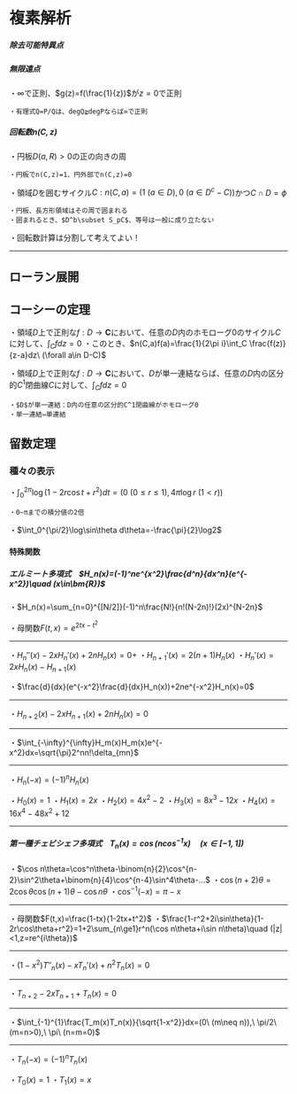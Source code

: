 # 複素解析

##### 除去可能特異点

##### 無限遠点

・$\infty$で正則、$g(z)=f(\frac{1}{z})$が$z=0$で正則

    ・有理式Q=P/Qは、degQ≧degPならば∞で正則

##### 回転数$n(C,z)$

・円板$D(a,R)>0$の正の向きの周

    ・円板でn(C,z)=1、円外部でn(C,z)=0

・領域$D$を囲むサイクル$C:n(C,a)=(1\ (a\in D),0\ (a\in D^c-C))$かつ$C\cap D=\phi$

    ・円板、長方形領域はその周で囲まれる
    ・囲まれるとき、$D^b\subset S_pC$、等号は一般に成り立たない

・回転数計算は分割して考えてよい！

---
## ローラン展開

## コーシーの定理

・領域$D$上で正則な$f:D\to\bm{C}$において、任意の$D$内のホモローグ$0$のサイクル$C$に対して、$\int_Cfdz=0$
・このとき、$n(C,a)f(a)=\frac{1}{2\pi i}\int_C \frac{f(z)}{z-a}dz\ (\forall a\in D-C)$


・領域$D$上で正則な$f:D\to\bm{C}$において、$D$が単一連結ならば、任意の$D$内の区分的$C^1$閉曲線$C$に対して、$\int_Cfdz=0$

    ・$D$が単一連結：D内の任意の区分的C^1閉曲線がホモローグ0
    ・単一連結⇔単連結

## 留数定理

### 種々の表示

・$\int_{0}^{2\pi}\log(1-2r\cos t+r^2)dt=(0\ (0\le r\le1),4\pi\log r\ (1<r))$

    ・0~πまでの積分値の2倍
・$\int_0^{\pi/2}\log\sin\theta d\theta=-\frac{\pi}{2}\log2$

#### 特殊関数

##### エルミート多項式　$H_n(x)=(-1)^ne^{x^2}\frac{d^n}{dx^n}(e^{-x^2})\quad (x\in\bm{R})$

・$H_n(x)=\sum_{n=0}^{[N/2]}(-1)^n\frac{N!}{n!(N-2n)!}(2x)^{N-2n}$

・母関数$F(t,x)=e^{2tx-t^2}$

---
・$H_n''(x)-2xH_n'(x)+2nH_n(x)=0+$
・$H_{n+1}'(x)=2(n+1)H_n(x)$
・$H_n'(x)=2xH_n(x)-H_{n+1}(x)$

・$\frac{d}{dx}(e^{-x^2}\frac{d}{dx}H_n(x))+2ne^{-x^2}H_n(x)=0$

---
・$H_{n+2}(x)-2xH_{n+1}(x)+2nH_n(x)=0$

---
・$\int_{-\infty}^{\infty}H_m(x)H_m(x)e^{-x^2}dx=\sqrt{\pi}2^nn!\delta_{mn}$

---
・$H_n(-x)=(-1)^nH_n(x)$

・$H_0(x)=1$
・$H_1(x)=2x$
・$H_2(x)=4x^2-2$
・$H_3(x)=8x^3-12x$
・$H_4(x)=16x^4-48x^2+12$


---

##### 第一種チェビシェフ多項式　$T_n(x)=\cos (n\cos^{-1}x)\quad (x\in[-1,1])$

・$\cos n\theta=\cos^n\theta-\binom{n}{2}\cos^{n-2}\sin^2\theta+\binom{n}{4}\cos^{n-4}\sin^4\theta-...$
・$\cos(n+2)\theta=2\cos\theta\cos (n+1)\theta-\cos n\theta$
・$\cos^{-1}(-x)=\pi-x$

---

・母関数$F(t,x)=\frac{1-tx}{1-2tx+t^2}$
・$\frac{1-r^2+2i\sin\theta}{1-2r\cos\theta+r^2}=1+2\sum_{n\ge1}r^n(\cos n\theta+i\sin n\theta)\quad (|z|<1,z=re^{i\theta})$

---

・$(1-x^2)T''_n(x)-xT_n'(x)+n^2T_n(x)=0$

---

・$T_{n+2}-2xT_{n+1}+T_n(x)=0$

---

・$\int_{-1}^{1}\frac{T_m(x)T_n(x)}{\sqrt{1-x^2}}dx=(0\ (m\neq n)),\ \pi/2\ (m=n>0),\ \pi\ (n=m=0)$

---
・$T_n(-x)=(-1)^nT_n(x)$

・$T_0(x)=1$
・$T_1(x)=x$